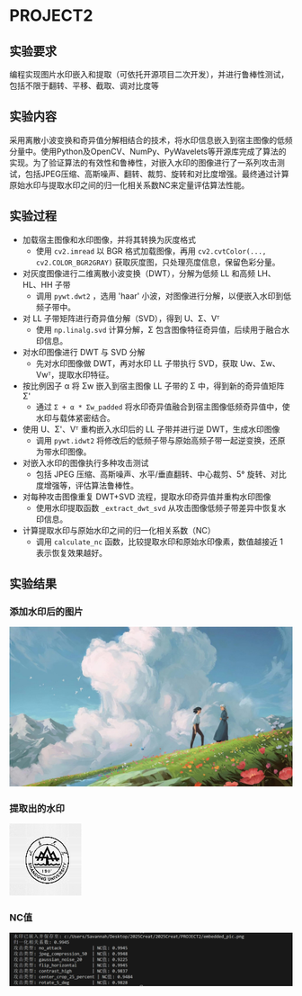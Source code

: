 # PROJECT2
## 实验要求
编程实现图片水印嵌入和提取（可依托开源项目二次开发），并进行鲁棒性测试，包括不限于翻转、平移、截取、调对比度等
## 实验内容
采用离散小波变换和奇异值分解相结合的技术，将水印信息嵌入到宿主图像的低频分量中。使用Python及OpenCV、NumPy、PyWavelets等开源库完成了算法的实现。为了验证算法的有效性和鲁棒性，对嵌入水印的图像进行了一系列攻击测试，包括JPEG压缩、高斯噪声、翻转、裁剪、旋转和对比度增强。最终通过计算原始水印与提取水印之间的归一化相关系数NC来定量评估算法性能。

## 实验过程
- 加载宿主图像和水印图像，并将其转换为灰度格式
  - 使用 `cv2.imread` 以 BGR 格式加载图像，再用 `cv2.cvtColor(..., cv2.COLOR_BGR2GRAY)` 获取灰度图，只处理亮度信息，保留色彩分量。
- 对灰度图像进行二维离散小波变换（DWT），分解为低频 LL 和高频 LH、HL、HH 子带
  - 调用 `pywt.dwt2` ，选用 'haar' 小波，对图像进行分解，以便嵌入水印到低频子带中。
- 对 LL 子带矩阵进行奇异值分解（SVD），得到 U、Σ、Vᵀ
  - 使用 `np.linalg.svd` 计算分解，Σ 包含图像特征奇异值，后续用于融合水印信息。
- 对水印图像进行 DWT 与 SVD 分解
  - 先对水印图像做 DWT，再对水印 LL 子带执行 SVD，获取 Uw、Σw、Vwᵀ，提取水印特征。
- 按比例因子 α 将 Σw 嵌入到宿主图像 LL 子带的 Σ 中，得到新的奇异值矩阵 Σ'
  - 通过 `Σ + α * Σw_padded` 将水印奇异值融合到宿主图像低频奇异值中，使水印与载体紧密结合。
- 使用 U、Σ'、Vᵀ 重构嵌入水印后的 LL 子带并进行逆 DWT，生成水印图像
  - 调用 `pywt.idwt2` 将修改后的低频子带与原始高频子带一起逆变换，还原为带水印图像。
- 对嵌入水印的图像执行多种攻击测试
  - 包括 JPEG 压缩、高斯噪声、水平/垂直翻转、中心裁剪、5° 旋转、对比度增强等，评估算法鲁棒性。
- 对每种攻击图像重复 DWT+SVD 流程，提取水印奇异值并重构水印图像
  - 使用水印提取函数 `_extract_dwt_svd` 从攻击图像低频子带差异中恢复水印信息。
- 计算提取水印与原始水印之间的归一化相关系数（NC）
  - 调用 `calculate_nc` 函数，比较提取水印和原始水印像素，数值越接近 1 表示恢复效果越好。

## 实验结果
### 添加水印后的图片
![alt text](attacked_images/attacked_no_attack.png)
### 提取出的水印
![alt text](attacked_images/extracted_no_attack.png)
### NC值
![alt text](<pic/屏幕截图 2025-07-08 150058.png>)
